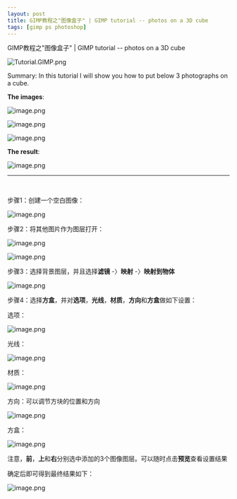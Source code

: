 ```yaml
---
layout: post
title: GIMP教程之"图像盒子" | GIMP tutorial -- photos on a 3D cube
tags: [gimp ps photoshop]
---
```


GIMP教程之"图像盒子" | GIMP tutorial -- photos on a 3D cube

![Tutorial.GIMP.png](https://res.cloudinary.com/hpiynhbhq/image/upload/v1511486986/feaponrcwwtwu0vmiizt.png)

Summary: In this tutorial I will show you how to put below 3 photographs on a cube.

**The images**: 

![image.png](https://res.cloudinary.com/hpiynhbhq/image/upload/v1513602471/yslmpcggklsnwekij7xu.png)

![image.png](https://res.cloudinary.com/hpiynhbhq/image/upload/v1513602503/fwb9tmqhlfwpllgbha9d.png)

![image.png](https://res.cloudinary.com/hpiynhbhq/image/upload/v1513602528/nupvfnsh924leejx3whh.png)

**The result**:

![image.png](https://res.cloudinary.com/hpiynhbhq/image/upload/v1513602595/b4mgvvy7shzplyr7pcil.png)

---
</br>

步骤1：创建一个空白图像：

![image.png](https://res.cloudinary.com/hpiynhbhq/image/upload/v1513602749/soythpqmtcntgxk1n9sg.png)

步骤2：将其他图片作为图层打开：

![image.png](https://res.cloudinary.com/hpiynhbhq/image/upload/v1513602795/m5rekchoojxid7hqrfkt.png)

![image.png](https://res.cloudinary.com/hpiynhbhq/image/upload/v1513602856/edd6cky4cyocztr0sl6o.png)

步骤3：选择背景图层，并且选择**滤镜** -〉**映射** -〉**映射到物体**

![image.png](https://res.cloudinary.com/hpiynhbhq/image/upload/v1513602945/fvifrwd74sc3dysnmoz2.png)

步骤4：选择**方盒**，并对**选项**，**光线**，**材质**，**方向**和**方盒**做如下设置：

选项：

![image.png](https://res.cloudinary.com/hpiynhbhq/image/upload/v1513603055/sdbf1fmoozwggmzmqhdf.png)

光线：

![image.png](https://res.cloudinary.com/hpiynhbhq/image/upload/v1513603219/kypzquxshvef2k7tvz2n.png)

材质：

![image.png](https://res.cloudinary.com/hpiynhbhq/image/upload/v1513603268/iq9pzfc2itclahvnxkhg.png)

方向：可以调节方块的位置和方向

![image.png](https://res.cloudinary.com/hpiynhbhq/image/upload/v1513603296/l2xxxhvwwbu0j6bod8hn.png)

方盒：

![image.png](https://res.cloudinary.com/hpiynhbhq/image/upload/v1513603469/gpplkac5exmhd9zoeyok.png)

注意，**前**，**上**和**右**分别选中添加的3个图像图层。可以随时点击**预览**查看设置结果

确定后即可得到最终结果如下：

![image.png](https://res.cloudinary.com/hpiynhbhq/image/upload/v1513602595/b4mgvvy7shzplyr7pcil.png)